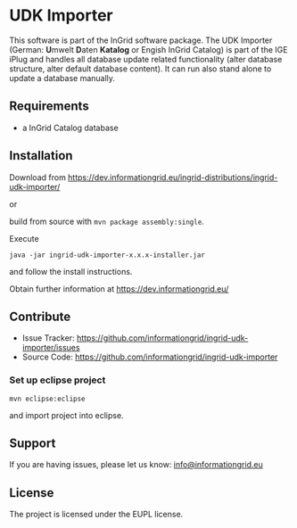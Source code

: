 UDK Importer
============

This software is part of the InGrid software package. The UDK Importer (German: **U**mwelt **D**aten **Katalog** or Engish InGrid Catalog) is part of the IGE iPlug and handles all database update related functionality (alter database structure, alter default database content). It can run also stand alone to update a database manually.


Requirements
-------------

- a InGrid Catalog database

Installation
------------

Download from https://dev.informationgrid.eu/ingrid-distributions/ingrid-udk-importer/
 
or

build from source with `mvn package assembly:single`.

Execute

```
java -jar ingrid-udk-importer-x.x.x-installer.jar
```

and follow the install instructions.

Obtain further information at https://dev.informationgrid.eu/


Contribute
----------

- Issue Tracker: https://github.com/informationgrid/ingrid-udk-importer/issues
- Source Code: https://github.com/informationgrid/ingrid-udk-importer
 
### Set up eclipse project

```
mvn eclipse:eclipse
```

and import project into eclipse.

Support
-------

If you are having issues, please let us know: info@informationgrid.eu

License
-------

The project is licensed under the EUPL license.
